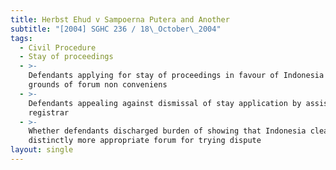 ```yaml
---
title: Herbst Ehud v Sampoerna Putera and Another
subtitle: "[2004] SGHC 236 / 18\_October\_2004"
tags:
  - Civil Procedure
  - Stay of proceedings
  - >-
    Defendants applying for stay of proceedings in favour of Indonesia on
    grounds of forum non conveniens
  - >-
    Defendants appealing against dismissal of stay application by assistant
    registrar
  - >-
    Whether defendants discharged burden of showing that Indonesia clearly or
    distinctly more appropriate forum for trying dispute
layout: single
---
```


